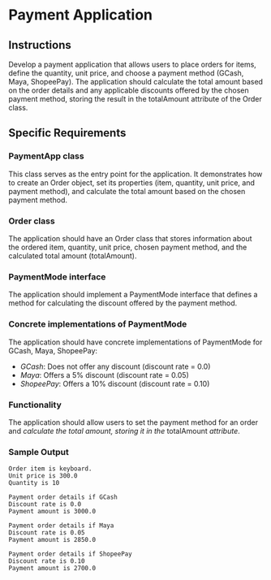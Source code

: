 # Payment Application

## Instructions

Develop a payment application that allows users to place orders for items, define the quantity, unit price, and choose a payment method (GCash, Maya, ShopeePay). The application should calculate the total amount based on the order details and any applicable discounts offered by the chosen payment method, storing the result in the totalAmount attribute of the Order class.

## Specific Requirements

### PaymentApp class
This class serves as the entry point for the application. It demonstrates how to create an Order object, set its properties (item, quantity, unit price, and payment method), and calculate the total amount based on the chosen payment method.

### Order class
The application should have an Order class that stores information about the ordered item, quantity, unit price, chosen payment method, and the calculated total amount (totalAmount).

### PaymentMode interface
The application should implement a PaymentMode interface that defines a method for calculating the discount offered by the payment method.

### Concrete implementations of PaymentMode
The application should have concrete implementations of PaymentMode for GCash, Maya, ShopeePay:
- *GCash*: Does not offer any discount (discount rate = 0.0)
- *Maya*: Offers a 5% discount (discount rate = 0.05)
- *ShopeePay*: Offers a 10% discount (discount rate = 0.10)

### Functionality
The application should allow users to set the payment method for an order and *calculate the total amount, storing it in the* totalAmount *attribute*.

### Sample Output

```
Order item is keyboard.
Unit price is 300.0
Quantity is 10

Payment order details if GCash
Discount rate is 0.0
Payment amount is 3000.0

Payment order details if Maya
Discount rate is 0.05
Payment amount is 2850.0

Payment order details if ShopeePay
Discount rate is 0.10
Payment amount is 2700.0
